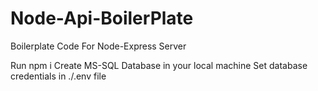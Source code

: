 # Node-Api-BoilerPlate
Boilerplate Code For Node-Express Server

Run npm i
Create MS-SQL Database in your local machine
Set database credentials in ./.env file
